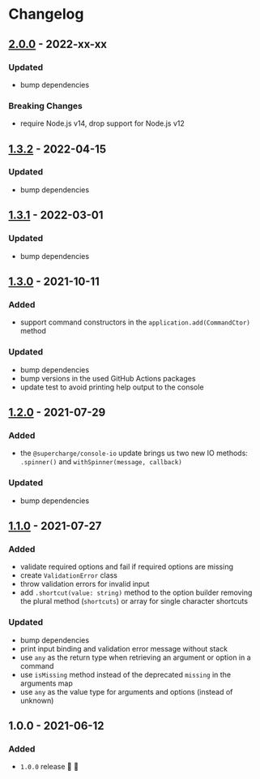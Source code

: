# Changelog


## [2.0.0](https://github.com/supercharge/cedar/compare/v1.3.2...v2.0.0) - 2022-xx-xx

### Updated
- bump dependencies

### Breaking Changes
- require Node.js v14, drop support for Node.js v12


## [1.3.2](https://github.com/supercharge/cedar/compare/v1.3.1...v1.3.2) - 2022-04-15

### Updated
- bump dependencies


## [1.3.1](https://github.com/supercharge/cedar/compare/v1.3.0...v1.3.1) - 2022-03-01

### Updated
- bump dependencies


## [1.3.0](https://github.com/supercharge/cedar/compare/v1.2.0...v1.3.0) - 2021-10-11

### Added
- support command constructors in the `application.add(CommandCtor)` method

### Updated
- bump dependencies
- bump versions in the used GitHub Actions packages
- update test to avoid printing help output to the console


## [1.2.0](https://github.com/supercharge/cedar/compare/v1.1.0...v1.2.0) - 2021-07-29

### Added
- the `@supercharge/console-io` update brings us two new IO methods: `.spinner()` and `withSpinner(message, callback)`

### Updated
- bump dependencies


## [1.1.0](https://github.com/supercharge/cedar/compare/v1.0.0...v1.1.0) - 2021-07-27

### Added
- validate required options and fail if required options are missing
- create `ValidationError` class
- throw validation errors for invalid input
- add `.shortcut(value: string)` method to the option builder removing the plural method (`shortcuts`) or array for single character shortcuts

### Updated
- bump dependencies
- print input binding and validation error message without stack
- use `any` as the return type when retrieving an argument or option in a command
- use `isMissing` method instead of the deprecated `missing` in the arguments map
- use `any` as the value type for arguments and options (instead of unknown)


## 1.0.0 - 2021-06-12

### Added
- `1.0.0` release 🚀 🎉
